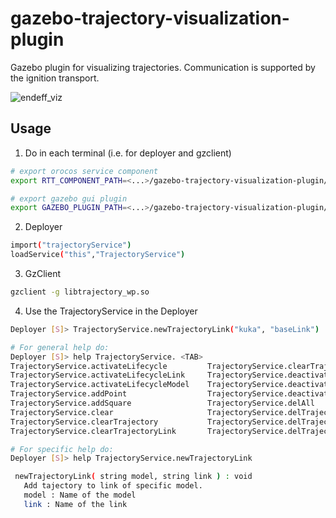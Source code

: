# gazebo-trajectory-visualization-plugin
Gazebo plugin for visualizing trajectories. Communication is supported by the ignition transport.

![endeff_viz](https://cloud.githubusercontent.com/assets/7841720/21016520/1ebdb968-bd66-11e6-9c1d-e34bb7813403.png)

## Usage

1. Do in each terminal (i.e. for deployer and gzclient)
```bash
# export orocos service component
export RTT_COMPONENT_PATH=<...>/gazebo-trajectory-visualization-plugin/build/orocos:$RTT_COMPONENT_PATH

# export gazebo gui plugin
export GAZEBO_PLUGIN_PATH=<...>/gazebo-trajectory-visualization-plugin/build:$GAZEBO_PLUGIN_PATH
```
2. Deployer
```bash
import("trajectoryService")
loadService("this","TrajectoryService")
```
3. GzClient
```bash
gzclient -g libtrajectory_wp.so
```
4. Use the TrajectoryService in the Deployer
```bash
Deployer [S]> TrajectoryService.newTrajectoryLink("kuka", "baseLink") 

# For general help do:
Deployer [S]> help TrajectoryService. <TAB>
TrajectoryService.activateLifecycle         TrajectoryService.clearTrajectoryModel      TrajectoryService.newCustomTrajectory       TrajectoryService.resume
TrajectoryService.activateLifecycleLink     TrajectoryService.deactivateLifecycle       TrajectoryService.newTrajectory             TrajectoryService.resumeTrajectory
TrajectoryService.activateLifecycleModel    TrajectoryService.deactivateLifecycleLink   TrajectoryService.newTrajectoryLink         TrajectoryService.resumeTrajectoryLink
TrajectoryService.addPoint                  TrajectoryService.deactivateLifecycleModel  TrajectoryService.newTrajectoryModel        TrajectoryService.resumeTrajectoryModel
TrajectoryService.addSquare                 TrajectoryService.delAll                    TrajectoryService.pause                     TrajectoryService.setLifecycle
TrajectoryService.clear                     TrajectoryService.delTrajectory             TrajectoryService.pauseTrajectory           TrajectoryService.setLifecycleLink
TrajectoryService.clearTrajectory           TrajectoryService.delTrajectoryLink         TrajectoryService.pauseTrajectoryLink       TrajectoryService.setLifecycleModel
TrajectoryService.clearTrajectoryLink       TrajectoryService.delTrajectoryModel        TrajectoryService.pauseTrajectoryModel 

# For specific help do:
Deployer [S]> help TrajectoryService.newTrajectoryLink

 newTrajectoryLink( string model, string link ) : void
   Add tajectory to link of specific model.
   model : Name of the model
   link : Name of the link

```

